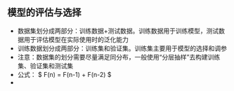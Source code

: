 ## 模型的评估与选择

* 数据集划分成两部分：训练数据+测试数据。训练数据用于训练模型，测试数据用于评估模型在实际使用时的泛化能力
* 训练数据划分成两部分：训练集和验证集。训练集主要用于模型的选择和调参
* 注意：数据集的划分需要尽量满足同分布，一般使用“分层抽样”去构建训练集、验证集和测试集
* 公式： $ F(n) = F(n-1) + F(n-2) $
* 
